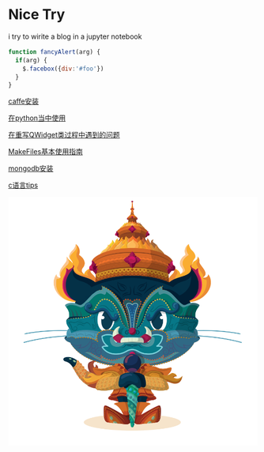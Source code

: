 # Nice Try
i try to wirite a blog in a jupyter notebook

```javascript
function fancyAlert(arg) {
  if(arg) {
    $.facebox({div:'#foo'})
  }
}
```

[caffe安装](caffe.md)

[在python当中使用](blogs/use_c_in_python.md)

[在重写QWidget类过程中遇到的问题](blogs/qt_qa_1.md)

[MakeFiles基本使用指南](blogs/learn_makefile.md)

[mongodb安装](blogs/learn_mongodb.md)

[c语言tips](blogs/some_c_tips.md)

![Image of Yaktocat](image/yaktocat.png)



